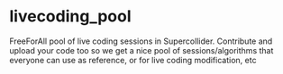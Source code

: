 # livecoding_pool
FreeForAll pool of live coding sessions in Supercollider. Contribute and upload your code too so we get a nice pool of sessions/algorithms that everyone can use as reference, or for live coding modification, etc 
